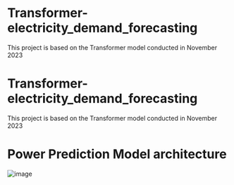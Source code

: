 # Transformer-electricity_demand_forecasting
This project is based on the Transformer model conducted in November 2023

# Transformer-electricity_demand_forecasting
This project is based on the Transformer model conducted in November 2023
# Power Prediction Model architecture

![image](https://github.com/twyoon99/Transformer-electricity_demand_forecasting/assets/118956433/a54b39ac-38f0-45bb-a143-53f68f087635)
